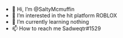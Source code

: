 - 👋 Hi, I’m @SaltyMcmuffin
- 👀 I’m interested in the hit platform ROBLOX
- 🌱 I’m currently learning nothing
- 📫 How to reach me Sadweqtr#1529

<!---
SaltyMcmuffin/SaltyMcmuffin is a ✨ special ✨ repository because its `README.md` (this file) appears on your GitHub profile.
You can click the Preview link to take a look at your changes.
--->
